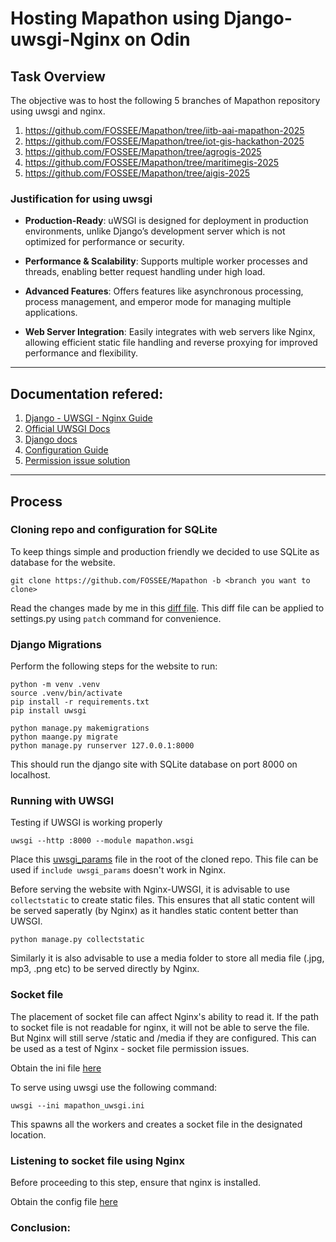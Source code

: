 # **Hosting Mapathon using Django-uwsgi-Nginx on Odin**

## **Task Overview**

The objective was to host the following 5 branches of Mapathon repository using uwsgi and nginx.
1. https://github.com/FOSSEE/Mapathon/tree/iitb-aai-mapathon-2025
1. https://github.com/FOSSEE/Mapathon/tree/iot-gis-hackathon-2025
1. https://github.com/FOSSEE/Mapathon/tree/agrogis-2025
1. https://github.com/FOSSEE/Mapathon/tree/maritimegis-2025
1. https://github.com/FOSSEE/Mapathon/tree/aigis-2025

### Justification for using uwsgi 
- **Production-Ready**: uWSGI is designed for deployment in production environments, unlike Django’s development server which is not optimized for performance or security.

- **Performance & Scalability**: Supports multiple worker processes and threads, enabling better request handling under high load.

- **Advanced Features**: Offers features like asynchronous processing, process management, and emperor mode for managing multiple applications.

- **Web Server Integration**: Easily integrates with web servers like Nginx, allowing efficient static file handling and reverse proxying for improved performance and flexibility.

---

## **Documentation refered:**

1. [Django - UWSGI - Nginx Guide](https://tonyteaches.tech/django-nginx-uwsgi-tutorial/)
1. [Official UWSGI Docs](https://uwsgi-docs.readthedocs.io/en/latest/Nginx.html)
1. [Django docs](https://docs.djangoproject.com/en/5.1/howto/deployment/wsgi/uwsgi/)
1. [Configuration Guide](https://www.digitalocean.com/community/tutorials/how-to-serve-django-applications-with-uwsgi-and-nginx-on-ubuntu-16-04)
1. [Permission issue solution](https://stackoverflow.com/questions/30199501/uwsgi-socket-file-not-created)

---

## **Process**

### Cloning repo and configuration for SQLite

To keep things simple and production friendly we decided to use SQLite as database for the website.

```
git clone https://github.com/FOSSEE/Mapathon -b <branch you want to clone>
```

Read the changes made by me in this [diff file](./diff). This diff file can be applied to settings.py using `patch` command for convenience.

### Django Migrations

Perform the following steps for the website to run:
```
python -m venv .venv
source .venv/bin/activate
pip install -r requirements.txt
pip install uwsgi

python manage.py makemigrations
python maange.py migrate
python manage.py runserver 127.0.0.1:8000
```

This should run the django site with SQLite database on port 8000 on localhost.

### Running with UWSGI
 
Testing if UWSGI is working properly
```
uwsgi --http :8000 --module mapathon.wsgi
```

Place this [uwsgi_params](./uwsgi_params) file in the root of the cloned repo. This file can be used if `include uwsgi_params` doesn't work in Nginx.

Before serving the website with Nginx-UWSGI, it is advisable to use `collectstatic` to create static files. This ensures that all static content will be served saperatly (by Nginx) as it handles static content better than UWSGI.

```
python manage.py collectstatic
```

Similarly it is also advisable to use a media folder to store all media file (.jpg, mp3, .png etc) to be served directly by Nginx.

### Socket file

The placement of socket file can affect Nginx's ability to read it. If the path to socket file is not readable for nginx, it will not be able to serve the file. But Nginx will still serve /static and /media if they are configured. This can be used as a test of Nginx - socket file permission issues.

Obtain the ini file [here](./mapathon_uwsgi.ini)

To serve using uwsgi use the following command:
```
uwsgi --ini mapathon_uwsgi.ini
```

This spawns all the workers and creates a socket file in the designated location.

### Listening to socket file using Nginx

Before proceeding to this step, ensure that nginx is installed.

Obtain the config file [here](./nginx_config)
### **Conclusion:**
